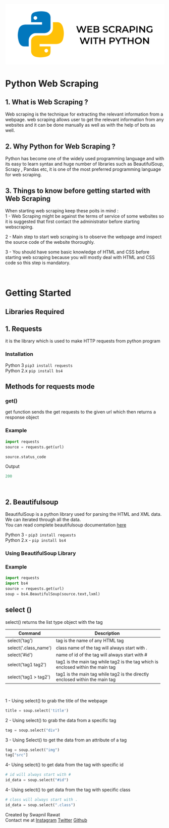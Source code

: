 ![PYHTON](./extras/Untitled.svg)
# Python Web Scraping

## 1. What is Web Scraping ?
Web scraping is the technique for extracting the relevant information from a webpage. web scraping allows user to get the relevant information from any websites and it can be done manually as well as with the help of bots as well.

## 2. Why Python for Web Scraping ?
Python has become one of the widely used programming language and with its easy to learn syntax and huge number of libraries such as BeautifulSoup, Scrapy , Pandas etc, it is one of the most preferred programming language for web scraping.

## 3. Things to know before getting started with Web Scraping
When starting web scraping keep these poits in mind :<br>
1 - Web Scraping might be against the terms of service of some websites so it is suggested that first contact the administrator before starting webscraping.

2 - Main step to start web scraping is to observe the webpage amd inspect the source code of the website thoroughly.

3 - You should have some basic knowledge of HTML and CSS before starting web scraping because you will mostly deal with HTML and CSS code so this step is mandatory.

<br>

# Getting Started

## Libraries Required

## 1. Requests
it is the library which is used to make HTTP requests from python program 


### Installation

Python 3 ```pip3 install requests``` \
Python 2.x ```pip install bs4```
## Methods for requests mode 
### get()
get function sends the get requests to the given url which then returns a response object<br>
### Example
``` python
import requests
source = requests.get(url)
```
```python
source.status_code
```

Output

```python
200
```

<br>


## 2. Beautifulsoup
BeautifulSoup is a python library used for parsing the HTML and XML data. We can iterated through all the data.
<br>You can read complete beautifulsoup documentation [here](https://www.crummy.com/software/BeautifulSoup/bs4/doc/)

Python 3 - ```pip3 install requests``` \
Python 2.x - ```pip install bs4```

### Using BeautifulSoup Library
### Example
``` python
import requests
import bs4
source = requests.get(url)
soup = bs4.BeautifulSoup(source.text,lxml)
```
## select ()

select() returns the list type object with the tag<br>

| Command | Description |
| --- | --- |
| select('tag') | tag is the name of any HTML tag |
| select('.class_name') | class name of the tag will always start with . |
| select('#id') | name of id of the tag will always start with # |
| select('tag1 tag2') | tag1 is the main tag while tag2 is the tag which is<br>enclosed within the main tag |
| select('tag1 > tag2') | tag1 is the main tag while tag2 is the directly<br> enclosed within the main tag |

<br>

1 - Using select() to grab the title of the webpage
```python
title = soup.select('title')
```

2 - Using select() to grab the data from a specific tag
```python
tag = soup.select("div")
```
3 - Using Select() to get the data from an attribute of a tag
```python
tag = soup.select("img")
tag["src"]
```
4- Using select() to get data from the tag with specific id
``` python
# id will always start with #
id_data = soup.select("#id")
```

4- Using select() to get data from the tag with specific class
``` python
# class will always start with .
id_data = soup.select(".class")
```

Created by Swapnil Rawat<br>
Contact me at 
[Instagram](https://www.instagram.com/swapnil_r17/) 
[Twitter](https://twitter.com/XavierGreek) 
[Github](https://github.com/swapnilr17) <center>